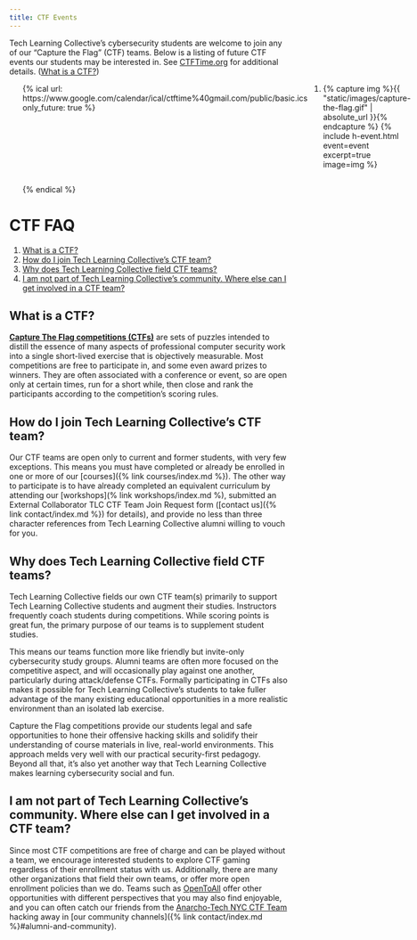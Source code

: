 ```yaml
---
title: CTF Events
---
```


Tech Learning Collective&rsquo;s cybersecurity students are welcome to join any of our &ldquo;Capture the Flag&rdquo; (CTF) teams. Below is a listing of future CTF events our students may be interested in. See [CTFTime.org](https://ctftime.org/event/list/upcoming) for additional details. ([What is a CTF?](#what-is-a-ctf))

<ol style="display: grid; grid-template-columns: 1fr 1fr; grid-gap: 2em;">
{% ical url: https://www.google.com/calendar/ical/ctftime%40gmail.com/public/basic.ics only_future: true %}
<li id="ctf-event-{{ event.summary | slugify }}">
    {% capture img %}{{ "static/images/capture-the-flag.gif" | absolute_url }}{% endcapture %}
    {% include h-event.html event=event excerpt=true image=img %}
</li>
{% endical %}
</ol>

# CTF FAQ

1. [What is a CTF?](#what-is-a-ctf)
1. [How do I join Tech Learning Collective&rsquo;s CTF team?](#how-do-i-join-tech-learning-collectives-ctf-team)
1. [Why does Tech Learning Collective field CTF teams?](#why-does-tech-learning-collective-field-ctf-teams)
1. [I am not part of Tech Learning Collective&rsquo;s community. Where else can I get involved in a CTF team?](#i-am-not-part-of-tech-learning-collectives-community-where-else-can-i-get-involved-in-a-ctf-team)

## What is a CTF?

[**Capture The Flag competitions (CTFs)**](https://en.wikipedia.org/wiki/Capture_the_flag#Computer_security) are sets of puzzles intended to distill the essence of many aspects of professional computer security work into a single short-lived exercise that is objectively measurable. Most competitions are free to participate in, and some even award prizes to winners. They are often associated with a conference or event, so are open only at certain times, run for a short while, then close and rank the participants according to the competition&rsquo;s scoring rules.

## How do I join Tech Learning Collective&rsquo;s CTF team?

Our CTF teams are open only to current and former students, with very few exceptions. This means you must have completed or already be enrolled in one or more of our [courses]({% link courses/index.md %}). The other way to participate is to have already completed an equivalent curriculum by attending our [workshops](% link workshops/index.md %), submitted an External Collaborator TLC CTF Team Join Request form ([contact us]({% link contact/index.md %}) for details), and provide no less than three character references from Tech Learning Collective alumni willing to vouch for you.

## Why does Tech Learning Collective field CTF teams?

Tech Learning Collective fields our own CTF team(s) primarily to support Tech Learning Collective students and augment their studies. Instructors frequently coach students during competitions. While scoring points is great fun, the primary purpose of our teams is to supplement student studies.

This means our teams function more like friendly but invite-only cybersecurity study groups. Alumni teams are often more focused on the competitive aspect, and will occasionally play against one another, particularly during attack/defense CTFs. Formally participating in CTFs also makes it possible for Tech Learning Collective&rsquo;s students to take fuller advantage of the many existing educational opportunities in a more realistic environment than an isolated lab exercise.

Capture the Flag competitions provide our students legal and safe opportunities to hone their offensive hacking skills and solidify their understanding of course materials in live, real-world environments. This approach melds very well with our practical security-first pedagogy. Beyond all that, it&rsquo;s also yet another way that Tech Learning Collective makes learning cybersecurity social and fun.

## I am not part of Tech Learning Collective&rsquo;s community. Where else can I get involved in a CTF team?

Since most CTF competitions are free of charge and can be played without a team, we encourage interested students to explore CTF gaming regardless of their enrollment status with us. Additionally, there are many other organizations that field their own teams, or offer more open enrollment policies than we do. Teams such as [OpenToAll](https://opentoallctf.github.io/) offer other opportunities with different perspectives that you may also find enjoyable, and you can often catch our friends from the [Anarcho-Tech NYC CTF Team](https://github.com/AnarchoTechNYC/meta/wiki/CTF-team) hacking away in [our community channels]({% link contact/index.md %}#alumni-and-community).
